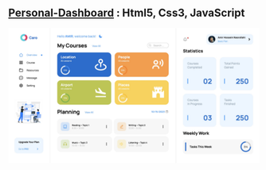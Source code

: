 ## [Personal-Dashboard](https://amir83nasr.github.io/Personal-Dashboard) : Html5, Css3, JavaScript

![All Preview](image/Preview.jpg)
